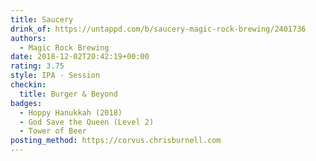 ```yaml
---
title: Saucery
drink_of: https://untappd.com/b/saucery-magic-rock-brewing/2401736
authors:
  - Magic Rock Brewing
date: 2018-12-02T20:42:19+00:00
rating: 3.75
style: IPA - Session
checkin:
  title: Burger & Beyond
badges:
  - Hoppy Hanukkah (2018)
  - God Save the Queen (Level 2)
  - Tower of Beer
posting_method: https://corvus.chrisburnell.com
---
```

